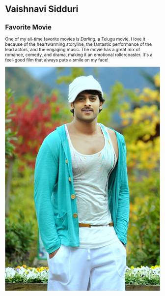 # Vaishnavi Sidduri

## Favorite Movie
One of my all-time favorite movies is *Darling*, a Telugu movie. I love it because of the heartwarming storyline, the fantastic performance of the lead actors, and the engaging music. The movie has a great mix of romance, comedy, and drama, making it an emotional rollercoaster. It's a feel-good film that always puts a smile on my face!

![Prabhas](prabhas.jpg)

